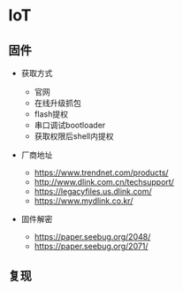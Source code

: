 # IoT

## 固件

+ 获取方式

  + 官网
  + 在线升级抓包
  + flash提权
  + 串口调试bootloader
  + 获取权限后shell内提权
+ 厂商地址

  + https://www.trendnet.com/products/
  + http://www.dlink.com.cn/techsupport/
  + https://legacyfiles.us.dlink.com/
  + https://www.mydlink.co.kr/
+ 固件解密

  + https://paper.seebug.org/2048/
  + https://paper.seebug.org/2071/

## 复现
